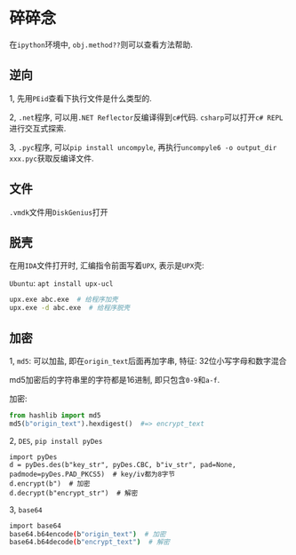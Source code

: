 # 碎碎念

在`ipython`环境中, `obj.method??`则可以查看方法帮助.

## 逆向

1, 先用`PEid`查看下执行文件是什么类型的.

2, `.net`程序, 可以用`.NET Reflector`反编译得到`c#`代码. `csharp`可以打开`c# REPL`进行交互式探索.

3, `.pyc`程序, 可以`pip install uncompyle`, 再执行`uncompyle6 -o output_dir xxx.pyc`获取反编译文件.

## 文件

`.vmdk`文件用`DiskGenius`打开

## 脱壳

在用`IDA`文件打开时, 汇编指令前面写着`UPX`, 表示是`UPX`壳:

`Ubuntu`: `apt install upx-ucl`

```sh
upx.exe abc.exe  # 给程序加壳
upx.exe -d abc.exe  # 给程序脱壳
```

## 加密

1, `md5`: 可以加盐, 即在`origin_text`后面再加字串, 特征: 32位小写字母和数字混合

md5加密后的字符串里的字符都是16进制, 即只包含`0-9`和`a-f`.

加密:
```py
from hashlib import md5
md5(b"origin_text").hexdigest()  #=> encrypt_text
```

2, `DES`, `pip install pyDes`

```
import pyDes
d = pyDes.des(b"key_str", pyDes.CBC, b"iv_str", pad=None, padmode=pyDes.PAD_PKCS5)  # key/iv都为8字节
d.encrypt(b")  # 加密
d.decrypt(b"encrypt_str")  # 解密
```

3, `base64`

```sh
import base64
base64.b64encode(b"origin_text")  # 加密
base64.b64decode(b"encrypt_text")  # 解密
```



